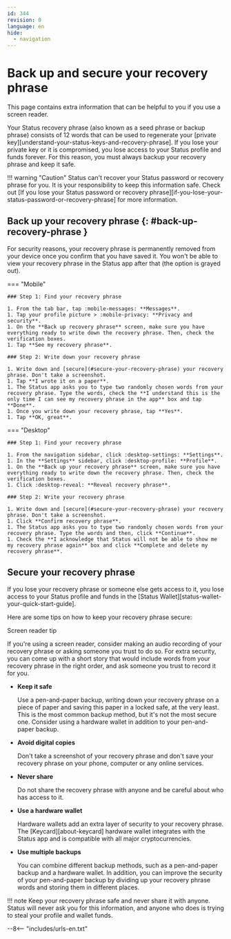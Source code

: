 ```yaml
---
id: 344
revision: 0
language: en
hide:
  - navigation
---
```


# Back up and secure your recovery phrase

<span class="screenreader" role="note">This page contains extra information that can be helpful to you if you use a screen reader. </span>

Your Status recovery phrase (also known as a seed phrase or backup phrase) consists of 12 words that can be used to regenerate your [private key][understand-your-status-keys-and-recovery-phrase]. If you lose your private key or it is compromised, you lose access to your Status profile and funds forever. For this reason, you must always backup your recovery phrase and keep it safe.

!!! warning "Caution"
    Status can't recover your Status password or recovery phrase for you. It is your responsibility to keep this information safe. Check out [If you lose your Status password or recovery phrase][if-you-lose-your-status-password-or-recovery-phrase] for more information.

## Back up your recovery phrase {: #back-up-recovery-phrase }

For security reasons, your recovery phrase is permanently removed from your device once you confirm that you have saved it. You won't be able to view your recovery phrase in the Status app after that (the option is grayed out).

=== "Mobile"

    ### Step 1: Find your recovery phrase

    1. From the tab bar, tap :mobile-messages: **Messages**.
    1. Tap your profile picture > :mobile-privacy: **Privacy and security**.
    1. On the **Back up recovery phrase** screen, make sure you have everything ready to write down the recovery phrase. Then, check the verification boxes.
    1. Tap **See my recovery phrase**.
  
    ### Step 2: Write down your recovery phrase

    1. Write down and [secure](#secure-your-recovery-phrase) your recovery phrase. Don't take a screenshot.
    1. Tap **I wrote it on a paper**.
    1. The Status app asks you to type two randomly chosen words from your recovery phrase. Type the words, check the **I understand this is the only time I can see my recovery phrase in the app** box and tap **Done**.
    1. Once you write down your recovery phrase, tap **Yes**.
    1. Tap **OK, great**.

=== "Desktop"

    ### Step 1: Find your recovery phrase

    1. From the navigation sidebar, click :desktop-settings: **Settings**.
    1. In the **Settings** sidebar, click :desktop-profile: **Profile**.
    1. On the **Back up your recovery phrase** screen, make sure you have everything ready to write down the recovery phrase. Then, check the verification boxes.
    1. Click :desktop-reveal: **Reveal recovery phrase**.
    
    ### Step 2: Write your recovery phrase

    1. Write down and [secure](#secure-your-recovery-phrase) your recovery phrase. Don't take a screenshot.
    1. Click **Confirm recovery phrase**.
    1. The Status app asks you to type two randomly chosen words from your recovery phrase. Type the words and then, click **Continue**.
    1. Check the **I acknowledge that Status will not be able to show me my recovery phrase again** box and click **Complete and delete my recovery phrase**.

## Secure your recovery phrase

If you lose your recovery phrase or someone else gets access to it, you lose access to your Status profile and funds in the [Status Wallet][status-wallet-your-quick-start-guide].

Here are some tips on how to keep your recovery phrase secure:

<div class="admonition tip screenreader">
<p class="admonition-title">Screen reader tip</p>
<p>If you're using a screen reader, consider making an audio recording of your recovery phrase or asking someone you trust to do so. For extra security, you can come up with a short story that would include words from your recovery phrase in the right order, and ask someone you trust to record it for you.</p>
</div>

- **Keep it safe**

    Use a pen-and-paper backup, writing down your recovery phrase on a piece of paper and saving this paper in a locked safe, at the very least. This is the most common backup method, but it's not the most secure one. Consider using a hardware wallet in addition to your pen-and-paper backup.

- **Avoid digital copies**

    Don't take a screenshot of your recovery phrase and don't save your recovery phrase on your phone, computer or any online services.

- **Never share**

    Do not share the recovery phrase with anyone and be careful about who has access to it.

- **Use a hardware wallet**

    Hardware wallets add an extra layer of security to your recovery phrase. The [Keycard][about-keycard] hardware wallet integrates with the Status app and is compatible with all major cryptocurrencies.

- **Use multiple backups**

    You can combine different backup methods, such as a pen-and-paper backup and a hardware wallet. In addition, you can improve the security of your pen-and-paper backup by dividing up your recovery phrase words and storing them in different places.

!!! note
    Keep your recovery phrase safe and never share it with anyone. Status will never ask you for this information, and anyone who does is trying to steal your profile and wallet funds.


--8<-- "includes/urls-en.txt"
